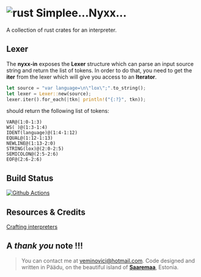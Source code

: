 # ![rust](https://img.shields.io/badge/Rust-000000?style=for-the-badge&logo=rust&logoColor=white) Simplee...Nyxx... 
A collection of rust crates for an interpreter.

## Lexer
The **nyxx-in** exposes the **Lexer** structure which can parse an input source string and return the list of tokens.
In order to do that, you need to get the **iter** from the lexer which will give you access to an **Iterator**.

```rust
let source = "var language=\n\"lox\";".to_string();
let lexer = Lexer::new(source);
lexer.iter().for_each(|tkn| println!("{:?}", tkn));
```
should return the following list of tokens:
```
VAR@(1:0-1:3)
WS( )@(1:3-1:4)
IDENT(language)@(1:4-1:12)
EQUAL@(1:12-1:13)
NEWLINE@(1:13-2:0)
STRING(lox)@(2:0-2:5)
SEMICOLON@(2:5-2:6)
EOF@(2:6-2:6)
```

## Build Status

[![Github Actions](https://buildstats.info/github/chart/veminovici/nyxx)](https://github.com/veminovici/nyxx)

## Resources & Credits
[Crafting interpreters](http://craftinginterpreters.com/)

## A *thank you* note !!!

> You can contact me at veminovici@hotmail.com. Code designed and written in Päädu, on the beautiful island of [**Saaremaa**](https://goo.gl/maps/DmB9ewY2R3sPGFnTA), Estonia.
